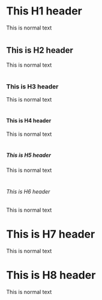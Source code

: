 # <h1> This H1 header 
This is normal text
# <h2> This is H2 header
This is normal text
# <h3> This is H3 header
This is normal text
# <h4> This is H4 header
This is normal text
# <h5> This is H5 header
This is normal text
# <h6> This is H6 header
This is normal text
# <h7> This is H7 header
This is normal text
# <h8> This is H8 header
This is normal text
